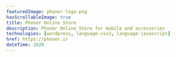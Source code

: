 ```yaml
---
featuredImage: phoner-logo.png
hasScrollableImage: true
title: Phoner Online Store
description: Phoner Online Store for mobile and accessories
technologies: [wordpress, language-css3, language-javascript]
href: https://phoner.ir
dateTime: 2020
---
```

